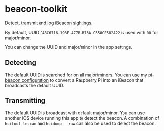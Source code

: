 # beacon-toolkit

Detect, transmit and log iBeacon sightings.

By default, UUID `C48C6716-193F-477B-B73A-C550CE582A22` is used with `00` for major/minor.

You can change the UUID and major/minor in the app settings.

## Detecting

The default UUID is searched for on all major/minors. You can use my [pi-beacon configuration](https://github.com/jramos/raspbian-ua-netinst-conf#pi-beacon) to convert a Raspberry Pi into an iBeacon that broadcasts the default UUID.

## Transmitting

The default UUID is broadcast with default major/minor. You can use another iOS device running this app to detect the beacon. A combination of `hcitool lescan` and `hcidump --raw` can also be used to detect the beacon.
